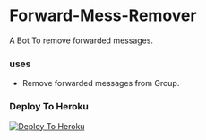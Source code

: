 # Forward-Mess-Remover
A Bot To remove forwarded messages. 

### uses
- Remove forwarded messages from Group. 

### Deploy To Heroku

[![Deploy To Heroku](https://www.herokucdn.com/deploy/button.svg)](https://heroku.com/deploy?template=https://github.com/saminsumesh/Auto-Forward-Remove-Bot)
